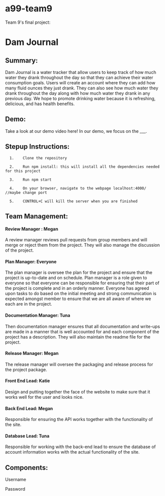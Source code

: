 # a99-team9
Team 9's final project:

# Dam Journal 

## Summary:
Dam Journal is a water tracker that allow users to keep track of how much water they drank throughout the day so that they can achieve their water consumption goals. Users will create an account where they can add how many fluid ounces they just drank. They can also see how much water they drank throughout the day along with how much water they drank in any previous day. We hope to promote drinking water because it is refreshing, delicious, and has health benefits. 

## Demo:
Take a look at our demo video here! In our demo, we focus on the ___.

## Stepup Instructions:
      
      1.    Clone the repository
      
      2.    Run npm install: this will install all the dependencies needed for this project
      
      3.    Run npm start
      
      4.    On your browser, navigate to the webpage localhost:4000/ //maybe change port
      
      5.    CONTROL+C will kill the server when you are finished
      

## Team Management:

#### Review Manager : Megan

A review manager reviews pull requests from group members and will merge or reject them from the project. They will also manage the discussion of the project. 

#### Plan Manager: Everyone

The plan manager is oversee the plan for the project and ensure that the project is up-to-date and on schedule. Plan manager is a role given to everyone so that everyone can be responsible for ensuring that their part of the project is complete and in an orderly manner. Everyone has agreed upon tasks to do based on the initial meeting and strong communication is expected amongst member to ensure that we are all aware of where we each are in the project. 

#### Documentation Manager: Tuna

Then documentation manager ensures that all documentation and write-ups are made in a manner that is well accounted for and each component of the project has a description. They will also maintain the readme file for the project. 

#### Release Manager: Megan

The release manager will oversee the packaging and release process for the project package. 

#### Front End Lead: Katie

Design and putting together the face of the website to make sure that it works well for the user and looks nice. 

#### Back End Lead: Megan

Responsible for ensuring the API works together with the functionality of the site. 

#### Database Lead: Tuna

Responsible for working with the back-end lead to ensure the database of account information works with the actual functionality of the site. 


## Components: 

Username

Password

